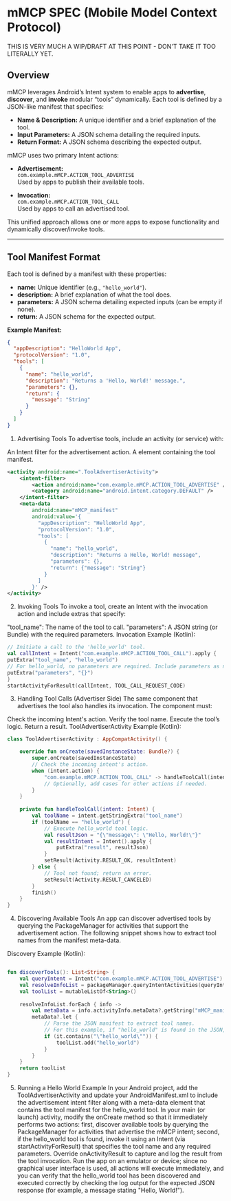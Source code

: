 # mMCP SPEC (Mobile Model Context Protocol)

THIS IS VERY MUCH A WIP/DRAFT AT THIS POINT - DON'T TAKE IT TOO LITERALLY YET.

## Overview

mMCP leverages Android’s Intent system to enable apps to **advertise**, **discover**, and **invoke** modular “tools” dynamically. Each tool is defined by a JSON-like manifest that specifies:
- **Name & Description:** A unique identifier and a brief explanation of the tool.
- **Input Parameters:** A JSON schema detailing the required inputs.
- **Return Format:** A JSON schema describing the expected output.

mMCP uses two primary Intent actions:
- **Advertisement:**  
  `com.example.mMCP.ACTION_TOOL_ADVERTISE`  
  Used by apps to publish their available tools.

- **Invocation:**  
  `com.example.mMCP.ACTION_TOOL_CALL`  
  Used by apps to call an advertised tool.

This unified approach allows one or more apps to expose functionality and dynamically discover/invoke tools.

---

## Tool Manifest Format

Each tool is defined by a manifest with these properties:
- **name:** Unique identifier (e.g., `"hello_world"`).
- **description:** A brief explanation of what the tool does.
- **parameters:** A JSON schema detailing expected inputs (can be empty if none).
- **return:** A JSON schema for the expected output.

**Example Manifest:**

```json
{
  "appDescription": "HelloWorld App",
  "protocolVersion": "1.0",
  "tools": [
    {
      "name": "hello_world",
      "description": "Returns a 'Hello, World!' message.",
      "parameters": {},
      "return": {
        "message": "String"
      }
    }
  ]
}
```

1. Advertising Tools
   To advertise tools, include an activity (or service) with:

An Intent filter for the advertisement action.
A <meta-data> element containing the tool manifest.

```xml
<activity android:name=".ToolAdvertiserActivity">
    <intent-filter>
        <action android:name="com.example.mMCP.ACTION_TOOL_ADVERTISE" />
        <category android:name="android.intent.category.DEFAULT" />
    </intent-filter>
    <meta-data
        android:name="mMCP_manifest"
        android:value='{
          "appDescription": "HelloWorld App",
          "protocolVersion": "1.0",
          "tools": [
            {
              "name": "hello_world",
              "description": "Returns a Hello, World! message",
              "parameters": {},
              "return": {"message": "String"}
            }
          ]
        }' />
</activity>
```

2. Invoking Tools
   To invoke a tool, create an Intent with the invocation action and include extras that specify:

"tool_name": The name of the tool to call.
"parameters": A JSON string (or Bundle) with the required parameters.
Invocation Example (Kotlin):

```kotlin
// Initiate a call to the 'hello_world' tool.
val callIntent = Intent("com.example.mMCP.ACTION_TOOL_CALL").apply {
putExtra("tool_name", "hello_world")
// For hello_world, no parameters are required. Include parameters as needed.
putExtra("parameters", "{}")
}
startActivityForResult(callIntent, TOOL_CALL_REQUEST_CODE)
```


3. Handling Tool Calls (Advertiser Side)
   The same component that advertises the tool also handles its invocation. The component must:

Check the incoming Intent's action.
Verify the tool name.
Execute the tool’s logic.
Return a result.
ToolAdvertiserActivity Example (Kotlin):

```kotlin
class ToolAdvertiserActivity : AppCompatActivity() {

    override fun onCreate(savedInstanceState: Bundle?) {
        super.onCreate(savedInstanceState)
        // Check the incoming intent's action.
        when (intent.action) {
            "com.example.mMCP.ACTION_TOOL_CALL" -> handleToolCall(intent)
            // Optionally, add cases for other actions if needed.
        }
    }
    
    private fun handleToolCall(intent: Intent) {
        val toolName = intent.getStringExtra("tool_name")
        if (toolName == "hello_world") {
            // Execute hello_world tool logic.
            val resultJson = "{\"message\": \"Hello, World!\"}"
            val resultIntent = Intent().apply {
                putExtra("result", resultJson)
            }
            setResult(Activity.RESULT_OK, resultIntent)
        } else {
            // Tool not found; return an error.
            setResult(Activity.RESULT_CANCELED)
        }
        finish()
    }
}
```


4. Discovering Available Tools
   An app can discover advertised tools by querying the PackageManager for activities that support the advertisement action. The following snippet shows how to extract tool names from the manifest meta-data.

Discovery Example (Kotlin):

```kotlin

fun discoverTools(): List<String> {
    val queryIntent = Intent("com.example.mMCP.ACTION_TOOL_ADVERTISE")
    val resolveInfoList = packageManager.queryIntentActivities(queryIntent, 0)
    val toolList = mutableListOf<String>()
    
    resolveInfoList.forEach { info ->
        val metaData = info.activityInfo.metaData?.getString("mMCP_manifest")
        metaData?.let {
            // Parse the JSON manifest to extract tool names.
            // For this example, if "hello_world" is found in the JSON, add it to the list.
            if (it.contains("\"hello_world\"")) {
                toolList.add("hello_world")
            }
        }
    }
    return toolList
}
```


5. Running a Hello World Example
   In your Android project, add the ToolAdvertiserActivity and update your AndroidManifest.xml to include the advertisement intent filter along with a meta-data element that contains the tool manifest for the hello_world tool.
   In your main (or launch) activity, modify the onCreate method so that it immediately performs two actions: first, discover available tools by querying the PackageManager for activities that advertise the mMCP intent; second, if the hello_world tool is found, invoke it using an Intent (via startActivityForResult) that specifies the tool name and any required parameters.
   Override onActivityResult to capture and log the result from the tool invocation.
   Run the app on an emulator or device; since no graphical user interface is used, all actions will execute immediately, and you can verify that the hello_world tool has been discovered and executed correctly by checking the log output for the expected JSON response (for example, a message stating "Hello, World!").




